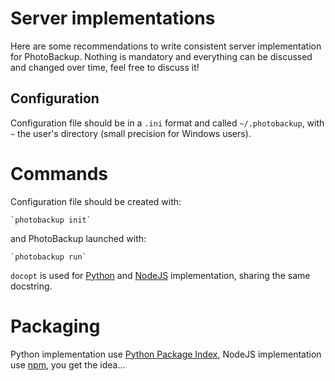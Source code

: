 # Server implementations
Here are some recommendations to write consistent server implementation
for PhotoBackup. Nothing is mandatory and everything can be discussed
and changed over time, feel free to discuss it!

## Configuration
Configuration file should be in a `.ini` format and called `~/.photobackup`,
with `~` the user's directory (small precision for Windows users).

# Commands
Configuration file should be created with:

    `photobackup init`

and PhotoBackup launched with:

    `photobackup run`

`docopt` is used for [Python](https://pypi.python.org/pypi/docopt/0.6.2)
and [NodeJS](https://www.npmjs.com/package/docopt) implementation,
sharing the same docstring.

# Packaging
Python implementation use [Python Package Index](https://pypi.python.org/pypi/photobackup_bottle/),
NodeJS implementation use [npm](),
you get the idea...
